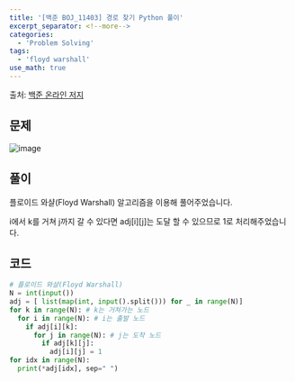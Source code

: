 ```yaml
---
title: '[백준 BOJ_11403] 경로 찾기 Python 풀이'
excerpt_separator: <!--more-->
categories:
  - 'Problem Solving'
tags:
  - 'floyd warshall'
use_math: true
---
```


출처: [백준 온라인 저지](https://www.acmicpc.net/problem/11403)

## 문제

![image](https://user-images.githubusercontent.com/59808674/170265036-628691f7-33fe-4b47-8de6-a1085ad13dba.png)

## 풀이

플로이드 와샬(Floyd Warshall) 알고리즘을 이용해 풀어주었습니다.

i에서 k를 거쳐 j까지 갈 수 있다면 adj\[i]\[j]는 도달 할 수 있으므로 1로 처리해주었습니다.

## 코드

```python
# 플로이드 와샬(Floyd Warshall)
N = int(input())
adj = [ list(map(int, input().split())) for _ in range(N)]
for k in range(N): # k는 거쳐가는 노드
  for i in range(N): # i는 출발 노드
    if adj[i][k]:
      for j in range(N): # j는 도착 노드
        if adj[k][j]:
          adj[i][j] = 1
for idx in range(N):
  print(*adj[idx], sep=" ")
```
